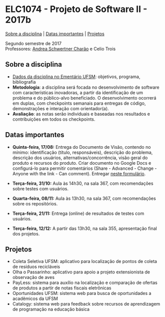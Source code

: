 # ELC1074 - Projeto de Software II - 2017b
[Sobre a disciplina](#sobre-a-disciplina) | [Datas importantes](#datas-importantes) | [Projetos](#projetos)

Segundo semestre de 2017  
Professores: [Andrea Schwertner Charão](http://www.inf.ufsm.br/~andrea) e Celio Trois  

## Sobre a disciplina
- [Dados da disciplina no Ementário UFSM](http://portal.ufsm.br/ementario/disciplina.html?disciplina=53503): objetivos, programa, bibliografia 
- **Metodologia**: a disciplina será focada no desenvolvimento de software com características inovadoras, a partir da identificação de um problema e do público-alvo beneficiado. O desenvolvimento ocorrerá em duplas, com checkpoints semanais para entregas de código, demonstrações e interação com orientador(a).
- **Avaliação**: as notas serão individuais e baseadas nos resultados e contribuições em todos os checkpoints.

## Datas importantes

- **Quinta-feira, 17/08:** Entrega do Documento de Visão, contendo no mínimo: identificação (título, responsáveis), descrição do problema, descrição dos usuários, alternativas/concorrência, visão geral do produto e recursos do produto. Criar documento no Google Docs e configurá-lo para permitir comentários (Share - Advanced - Change - Anyone with the link - Can comment). Entregar [neste formulário](https://docs.google.com/forms/d/e/1FAIpQLSekh9aiLqSkG5qmMka0fWDXrXamuMEZW-K-uiu-3TDt9eRYyw/viewform).

- **Terça-feira, 31/10:** Aula às 14h30, na sala 367, com recomendações sobre testes com usuários. 

- **Quarta-feira, 08/11:** Aula às 13h30, na sala 367, com recomendações sobre os repositórios.

- **Terça-feira, 21/11:** Entrega (online) de resultados de testes com usuários.

- **Terça-feira, 12/12:** A partir das 13h30, na sala 355, apresentação final dos projetos.

## Projetos

- Coleta Seletiva UFSM: aplicativo para localização de pontos de coleta de resíduos recicláveis
- Olha o Passarinho: aplicativo para apoio a projeto extensionista de observação de aves
- PayLess: sistema para auxílio na localização e comparação de ofertas de produtos a partir de notas fiscais eletrônicas
- Oportunidades UFSM: sistema web para busca de oportunidades a acadêmicos da UFSM
- Catalogy: sistema web para feedback sobre recursos de aprendizagem de programação na educação básica


